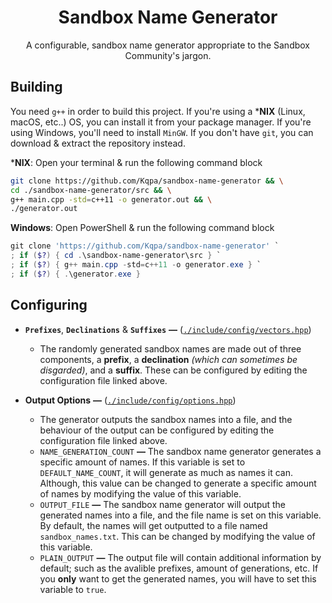 <div align="center">

# Sandbox Name Generator
A configurable, sandbox name generator appropriate to the Sandbox Community's jargon.

</div>

## Building
You need `g++` in order to build this project. If you're using a ***NIX** (Linux, macOS, etc..) OS, you can install it from your package manager. If you're using Windows, you'll need to install `MinGW`. If you don't have `git`, you can download & extract the repository instead.

***NIX**:
Open your terminal & run the following command block
```sh
git clone https://github.com/Kqpa/sandbox-name-generator && \
cd ./sandbox-name-generator/src && \
g++ main.cpp -std=c++11 -o generator.out && \
./generator.out
```

**Windows**:
Open PowerShell & run the following command block
```powershell
git clone 'https://github.com/Kqpa/sandbox-name-generator' `
; if ($?) { cd .\sandbox-name-generator\src } `
; if ($?) { g++ main.cpp -std=c++11 -o generator.exe } `
; if ($?) { .\generator.exe }
```

## Configuring
* **`Prefixes`**, **`Declinations`** & **`Suffixes`** **—** ([`./include/config/vectors.hpp`](./include/config/vectors.hpp))

  * The randomly generated sandbox names are made out of three components, a **prefix**, a **declination** *(which can sometimes be disgarded)*, and a **suffix**. These can be configured by editing the configuration file linked above.

* **Output Options** **—** ([`./include/config/options.hpp`](./include/config/options.hpp))

  * The generator outputs the sandbox names into a file, and the behaviour of the output can be configured by editing the configuration file linked above.
  * `NAME_GENERATION_COUNT` **—** The sandbox name generator generates a specific amount of names. If this variable is set to `DEFAULT_NAME_COUNT`, it will generate as much as names it can. Although, this value can be changed to generate a specific amount of names by modifying the value of this variable.
  * `OUTPUT_FILE` **—** The sandbox name generator will output the generated names into a file, and the file name is set on this variable. By default, the names will get outputted to a file named `sandbox_names.txt`. This can be changed by modifying the value of this variable.
  * `PLAIN_OUTPUT` **—** The output file will contain additional information by default; such as the avalible prefixes, amount of generations, etc. If you **only** want to get the generated names, you will have to set this variable to `true`.
